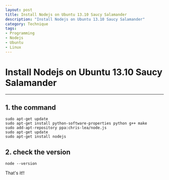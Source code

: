 ```yaml
--- 
layout: post
title: Install Nodejs on Ubuntu 13.10 Saucy Salamander
description: "Install Nodejs on Ubuntu 13.10 Saucy Salamander"
category: Technique
tags: 
- Programming
- Nodejs
- Ubuntu
- Linux
---
```




# Install Nodejs on Ubuntu 13.10 Saucy Salamander

----------------

## 1. the command

	sudo apt-get update 	 
    sudo apt-get install python-software-properties python g++ make
	sudo add-apt-repository ppa:chris-lea/node.js
 	sudo apt-get update
	sudo apt-get install nodejs 

## 2. check the version

	node --version

That's it!!


